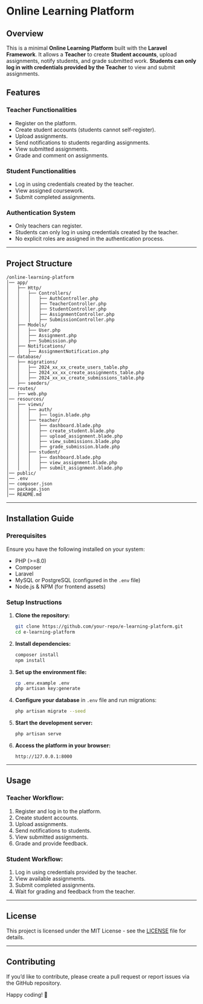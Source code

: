 # Online Learning Platform

## Overview
This is a minimal **Online Learning Platform** built with the **Laravel Framework**. It allows a **Teacher** to create **Student accounts**, upload assignments, notify students, and grade submitted work. **Students can only log in with credentials provided by the Teacher** to view and submit assignments.

## Features

### **Teacher Functionalities**
- Register on the platform.
- Create student accounts (students cannot self-register).
- Upload assignments.
- Send notifications to students regarding assignments.
- View submitted assignments.
- Grade and comment on assignments.

### **Student Functionalities**
- Log in using credentials created by the teacher.
- View assigned coursework.
- Submit completed assignments.

### **Authentication System**
- Only teachers can register.
- Students can only log in using credentials created by the teacher.
- No explicit roles are assigned in the authentication process.

---

## **Project Structure**

```
/online-learning-platform
│── app/
│   ├── Http/
│   │   ├── Controllers/
│   │   │   ├── AuthController.php
│   │   │   ├── TeacherController.php
│   │   │   ├── StudentController.php
│   │   │   ├── AssignmentController.php
│   │   │   ├── SubmissionController.php
│   ├── Models/
│   │   ├── User.php
│   │   ├── Assignment.php
│   │   ├── Submission.php
│   ├── Notifications/
│   │   ├── AssignmentNotification.php
│── database/
│   ├── migrations/
│   │   ├── 2024_xx_xx_create_users_table.php
│   │   ├── 2024_xx_xx_create_assignments_table.php
│   │   ├── 2024_xx_xx_create_submissions_table.php
│   ├── seeders/
│── routes/
│   ├── web.php
│── resources/
│   ├── views/
│   │   ├── auth/
│   │   │   ├── login.blade.php
│   │   ├── teacher/
│   │   │   ├── dashboard.blade.php
│   │   │   ├── create_student.blade.php
│   │   │   ├── upload_assignment.blade.php
│   │   │   ├── view_submissions.blade.php
│   │   │   ├── grade_submission.blade.php
│   │   ├── student/
│   │   │   ├── dashboard.blade.php
│   │   │   ├── view_assignment.blade.php
│   │   │   ├── submit_assignment.blade.php
│── public/
│── .env
│── composer.json
│── package.json
│── README.md
```

---

## **Installation Guide**

### **Prerequisites**
Ensure you have the following installed on your system:
- PHP (>=8.0)
- Composer
- Laravel
- MySQL or PostgreSQL (configured in the `.env` file)
- Node.js & NPM (for frontend assets)

### **Setup Instructions**

1. **Clone the repository:**
   ```sh
   git clone https://github.com/your-repo/e-learning-platform.git
   cd e-learning-platform
   ```
2. **Install dependencies:**
   ```sh
   composer install
   npm install
   ```
3. **Set up the environment file:**
   ```sh
   cp .env.example .env
   php artisan key:generate
   ```
4. **Configure your database** in `.env` file and run migrations:
   ```sh
   php artisan migrate --seed
   ```
5. **Start the development server:**
   ```sh
   php artisan serve
   ```
6. **Access the platform in your browser:**
   ```
   http://127.0.0.1:8000
   ```

---

## **Usage**

### **Teacher Workflow:**
1. Register and log in to the platform.
2. Create student accounts.
3. Upload assignments.
4. Send notifications to students.
5. View submitted assignments.
6. Grade and provide feedback.

### **Student Workflow:**
1. Log in using credentials provided by the teacher.
2. View available assignments.
3. Submit completed assignments.
4. Wait for grading and feedback from the teacher.

---

## **License**
This project is licensed under the MIT License - see the [LICENSE](LICENSE) file for details.

---

## **Contributing**
If you’d like to contribute, please create a pull request or report issues via the GitHub repository.

Happy coding! 🚀

